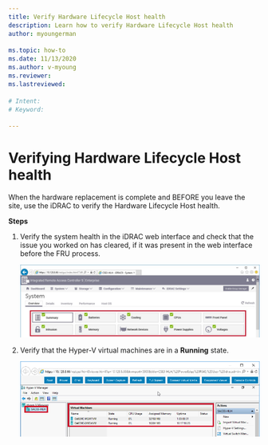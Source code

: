```yaml
---
title: Verify Hardware Lifecycle Host health
description: Learn how to verify Hardware Lifecycle Host health
author: myoungerman

ms.topic: how-to
ms.date: 11/13/2020
ms.author: v-myoung
ms.reviewer: 
ms.lastreviewed: 

# Intent: 
# Keyword: 

---
```


# Verifying Hardware Lifecycle Host health



When the hardware replacement is complete and BEFORE you leave the
site, use the iDRAC to verify the Hardware Lifecycle Host health.

**Steps**

1.  Verify the system health in the iDRAC web interface and check that
the issue you worked on has cleared, if it was present in the web
interface before the FRU process.

    ![](media/image-5.png)
    
2.  Verify that the Hyper-V virtual
    machines are in a **Running** state.

    ![](media/image-55.png) 

